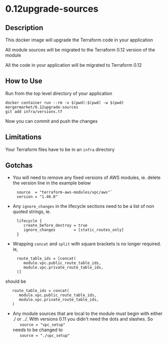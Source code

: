 # 0.12upgrade-sources

## Description
This docker image will upgrade the Terraform code in your application

All module sources will be migrated to the Terraform 0.12 version of the module

All the code in your application will be migrated to Terraform 0.12


## How to Use
Run from the top level directory of your application
```shell
docker container run --rm -v $(pwd):$(pwd) -w $(pwd) mergermarket/0.12upgrade-sources  
git add infra/versions.tf 
```   
Now you can commit and push the changes


## Limitations
Your Terraform files have to be in an `infra` directory


## Gotchas
* You will need to remove any fixed versions of AWS modules, ie. delete the version line in the example below  
```HCL
     source  = "terraform-aws-modules/vpc/aws"`
     version = "1.46.0"
```
* Any `ignore_changes` in the lifecycle sections need to be a list of non quoted strings, ie.
 ```HCL 
      lifecycle {
         create_before_destroy = true
         ignore_changes        = [static_routes_only]
      }
```
* Wrapping `concat` and `split` with square brackets is no longer required. ie,
```HCL
     route_table_ids = [concat(
        module.vpc.public_route_table_ids,
        module.vpc.private_route_table_ids,
     )]
  ```
  should be     
  ```HCL
     route_table_ids = concat(
        module.vpc.public_route_table_ids,
        module.vpc.private_route_table_ids,
     )
  ```
* Any module sources that are local to the module must begin with either ./ or ../.  With versions 0.11 you didn't need the dots and slashes. So   
`   source = "vpc_setup"`  
needs to be changed to  
`   source = "./vpc_setup"`
 

